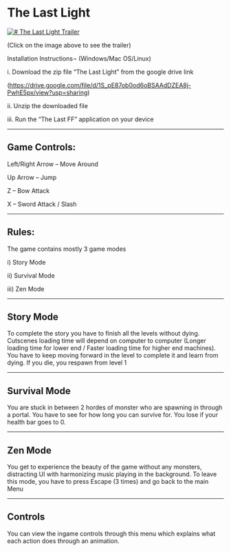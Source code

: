 # The Last Light 



[![# The Last Light Trailer](https://images-wixmp-ed30a86b8c4ca887773594c2.wixmp.com/f/e9e26a99-88d7-40d7-92b8-9ff0bd8de23d/dg3vj4m-2f0cd794-62f4-4aba-a55f-2dd8f51ac255.png/v1/fit/w_828,h_1172/the_last_light_poster_final_by_udaria_dg3vj4m-414w-2x.png?token=eyJ0eXAiOiJKV1QiLCJhbGciOiJIUzI1NiJ9.eyJzdWIiOiJ1cm46YXBwOjdlMGQxODg5ODIyNjQzNzNhNWYwZDQxNWVhMGQyNmUwIiwiaXNzIjoidXJuOmFwcDo3ZTBkMTg4OTgyMjY0MzczYTVmMGQ0MTVlYTBkMjZlMCIsIm9iaiI6W1t7ImhlaWdodCI6Ijw9MTgxMyIsInBhdGgiOiJcL2ZcL2U5ZTI2YTk5LTg4ZDctNDBkNy05MmI4LTlmZjBiZDhkZTIzZFwvZGczdmo0bS0yZjBjZDc5NC02MmY0LTRhYmEtYTU1Zi0yZGQ4ZjUxYWMyNTUucG5nIiwid2lkdGgiOiI8PTEyODAifV1dLCJhdWQiOlsidXJuOnNlcnZpY2U6aW1hZ2Uub3BlcmF0aW9ucyJdfQ.cVIdPJOMTNNX4KzMfcREnOpNMVjJog3LweDN3kgaTSs)](https://www.youtube.com/watch?v=THoo8PgohL4)

(Click on the image above to see the trailer)

Installation Instructions¬ (Windows/Mac OS/Linux)


i.	Download the zip file “The Last Light” from the google drive link

 (https://drive.google.com/file/d/1S_pE87ob0od6oBSAAdDZEA8j-PwhE5px/view?usp=sharing)

ii.	Unzip the downloaded file

iii.	Run the “The Last FF” application on your device

--------------------------------------------------------------------------------------------------------------------------------------------------------------------

## Game Controls:

Left/Right Arrow – Move Around

Up Arrow – Jump

Z – Bow Attack

X – Sword Attack / Slash

---------------------------------------------------------------------------------------------------------------------------------------------------------------------

## Rules:

The game contains mostly 3 game modes 

i)	Story Mode

ii)	Survival Mode

iii)	Zen Mode



--------------------------------------------------------------------------------------------------------------------------------------------------------------------

## Story Mode

To complete the story you have to finish all the levels without dying. 
Cutscenes loading time will depend on computer to computer (Longer loading time for lower end / Faster loading time for higher end machines). 
You have to keep moving forward in the level to complete it and learn from dying.
If you die, you respawn from level 1

--------------------------------------------------------------------------------------------------------------------------------------------------------------------

## Survival Mode

You are stuck in between 2 hordes of monster who are spawning in through a portal. You have to see for how long you can survive for.
You lose if your health bar goes to 0.

--------------------------------------------------------------------------------------------------------------------------------------------------------------------

## Zen Mode

You get to experience the beauty of the game without any monsters, distracting UI with harmonizing music playing in the background.
To leave this mode, you have to press Escape (3 times) and go back to the main Menu

--------------------------------------------------------------------------------------------------------------------------------------------------------------------

## Controls

You can view the ingame controls through this menu which explains what each action does through an animation.
 



